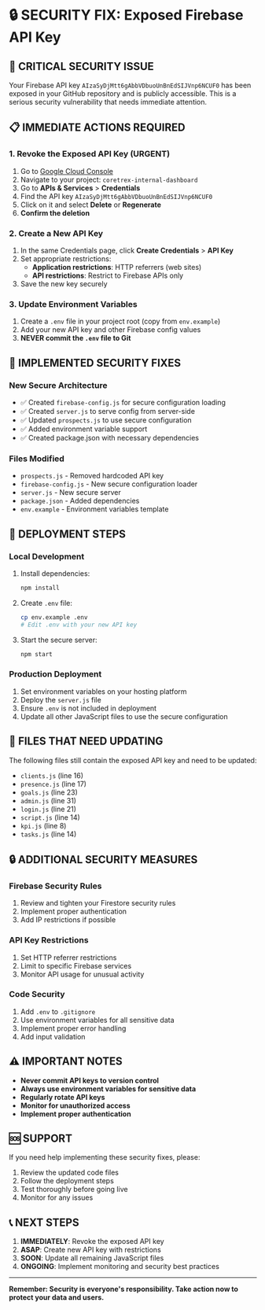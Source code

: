 # 🔒 SECURITY FIX: Exposed Firebase API Key

## 🚨 CRITICAL SECURITY ISSUE

Your Firebase API key `AIzaSyDjMtt6gAbbVDbuoUnBnEdSIJVnp6NCUF0` has been exposed in your GitHub repository and is publicly accessible. This is a serious security vulnerability that needs immediate attention.

## 📋 IMMEDIATE ACTIONS REQUIRED

### 1. Revoke the Exposed API Key (URGENT)
1. Go to [Google Cloud Console](https://console.cloud.google.com/)
2. Navigate to your project: `coretrex-internal-dashboard`
3. Go to **APIs & Services** > **Credentials**
4. Find the API key `AIzaSyDjMtt6gAbbVDbuoUnBnEdSIJVnp6NCUF0`
5. Click on it and select **Delete** or **Regenerate**
6. **Confirm the deletion**

### 2. Create a New API Key
1. In the same Credentials page, click **Create Credentials** > **API Key**
2. Set appropriate restrictions:
   - **Application restrictions**: HTTP referrers (web sites)
   - **API restrictions**: Restrict to Firebase APIs only
3. Save the new key securely

### 3. Update Environment Variables
1. Create a `.env` file in your project root (copy from `env.example`)
2. Add your new API key and other Firebase config values
3. **NEVER commit the `.env` file to Git**

## 🔧 IMPLEMENTED SECURITY FIXES

### New Secure Architecture
- ✅ Created `firebase-config.js` for secure configuration loading
- ✅ Created `server.js` to serve config from server-side
- ✅ Updated `prospects.js` to use secure configuration
- ✅ Added environment variable support
- ✅ Created package.json with necessary dependencies

### Files Modified
- `prospects.js` - Removed hardcoded API key
- `firebase-config.js` - New secure configuration loader
- `server.js` - New secure server
- `package.json` - Added dependencies
- `env.example` - Environment variables template

## 🚀 DEPLOYMENT STEPS

### Local Development
1. Install dependencies:
   ```bash
   npm install
   ```

2. Create `.env` file:
   ```bash
   cp env.example .env
   # Edit .env with your new API key
   ```

3. Start the secure server:
   ```bash
   npm start
   ```

### Production Deployment
1. Set environment variables on your hosting platform
2. Deploy the `server.js` file
3. Ensure `.env` is not included in deployment
4. Update all other JavaScript files to use the secure configuration

## 📁 FILES THAT NEED UPDATING

The following files still contain the exposed API key and need to be updated:

- `clients.js` (line 16)
- `presence.js` (line 17)
- `goals.js` (line 23)
- `admin.js` (line 31)
- `login.js` (line 21)
- `script.js` (line 14)
- `kpi.js` (line 8)
- `tasks.js` (line 14)

## 🔒 ADDITIONAL SECURITY MEASURES

### Firebase Security Rules
1. Review and tighten your Firestore security rules
2. Implement proper authentication
3. Add IP restrictions if possible

### API Key Restrictions
1. Set HTTP referrer restrictions
2. Limit to specific Firebase services
3. Monitor API usage for unusual activity

### Code Security
1. Add `.env` to `.gitignore`
2. Use environment variables for all sensitive data
3. Implement proper error handling
4. Add input validation

## ⚠️ IMPORTANT NOTES

- **Never commit API keys to version control**
- **Always use environment variables for sensitive data**
- **Regularly rotate API keys**
- **Monitor for unauthorized access**
- **Implement proper authentication**

## 🆘 SUPPORT

If you need help implementing these security fixes, please:
1. Review the updated code files
2. Follow the deployment steps
3. Test thoroughly before going live
4. Monitor for any issues

## 📞 NEXT STEPS

1. **IMMEDIATELY**: Revoke the exposed API key
2. **ASAP**: Create new API key with restrictions
3. **SOON**: Update all remaining JavaScript files
4. **ONGOING**: Implement monitoring and security best practices

---

**Remember: Security is everyone's responsibility. Take action now to protect your data and users.**
